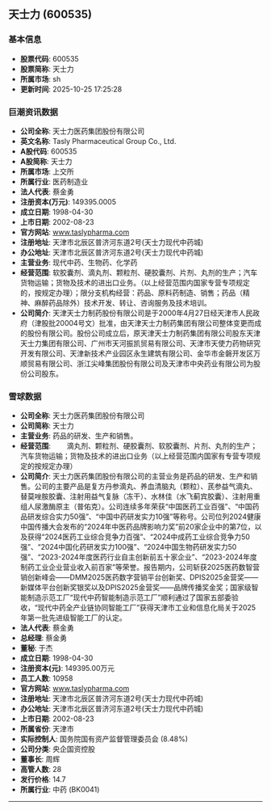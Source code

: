 ## 天士力 (600535)

### 基本信息

- **股票代码**: 600535
- **股票简称**: 天士力
- **所属市场**: sh
- **更新时间**: 2025-10-25 17:25:28

### 巨潮资讯数据

- **公司全称**: 天士力医药集团股份有限公司
- **英文名称**: Tasly Pharmaceutical Group Co., Ltd.
- **A股代码**: 600535
- **A股简称**: 天士力
- **所属市场**: 上交所
- **所属行业**: 医药制造业
- **法人代表**: 蔡金勇
- **注册资本(万元)**: 149395.0005
- **成立日期**: 1998-04-30
- **上市日期**: 2002-08-23
- **官方网站**: www.taslypharma.com
- **注册地址**: 天津市北辰区普济河东道2号(天士力现代中药城)
- **办公地址**: 天津市北辰区普济河东道2号(天士力现代中药城)
- **主营业务**: 现代中药、生物药、化学药
- **经营范围**: 软胶囊剂、滴丸剂、颗粒剂、硬胶囊剂、片剂、丸剂的生产；汽车货物运输；货物及技术的进出口业务。（以上经营范围内国家专营专项规定的，按规定办理）；限分支机构经营：药品、原料药制造、销售；药品（精神、麻醉药品除外）技术开发、转让、咨询服务及技术培训。
- **公司简介**: 天津天士力制药股份有限公司是于2000年4月27日经天津市人民政府（津股批20004号文）批准，由天津天士力制药集团有限公司整体变更而成的股份有限公司。股份公司成立后，原天津天士力制药集团有限公司股东天津天士力集团有限公司、广州市天河振凯贸易有限公司、天津市天使力药物研究开发有限公司、天津新技术产业园区永生建筑有限公司、金华市金磐开发区万顺贸易有限公司、浙江尖峰集团股份有限公司及天津市中央药业有限公司为股份公司股东。

### 雪球数据

- **公司全称**: 天士力医药集团股份有限公司
- **公司简称**: 天士力
- **主营业务**: 药品的研发、生产和销售。
- **经营范围**: 　　滴丸剂、颗粒剂、硬胶囊剂、软胶囊剂、片剂、丸剂的生产；汽车货物运输；货物及技术的进出口业务（以上经营范围内国家有专营专项规定的按规定办理）
- **公司简介**: 天士力医药集团股份有限公司的主营业务是药品的研发、生产和销售。公司的主要产品是复方丹参滴丸、养血清脑丸（颗粒）、芪参益气滴丸、替莫唑胺胶囊、注射用益气复脉（冻干）、水林佳（水飞蓟宾胶囊）、注射用重组人尿激酶原主（普佑克）。公司连续多年荣获“中国医药工业百强”、“中国药品研发综合实力50强”、“中国中药研发实力10强”等称号。公司位列2024健康中国传播大会发布的“2024年中医药品牌影响力奖”前20家企业中的第7位，以及获得“2024医药工业综合竞争力百强”、“2024中成药工业综合竞争力50强”、“2024中国化药研发实力100强”、“2024中国生物药研发实力50强”、“2023-2024年度医药行业自主创新前五十家企业”、“2023-2024年度制药工业企业营业收入前百家”等荣誉。报告期内，公司斩获2025医药数智营销创新峰会——DMM2025医药数字营销平台创新奖、DPIS2025金营奖——新媒体平台创新奖银奖以及DPIS2025金营奖——品牌传播奖金奖；国家级智能制造示范工厂“现代中药智能制造示范工厂”顺利通过了国家五部委验收，“现代中药全产业链协同智能工厂”获得天津市工业和信息化局关于2025年第一批先进级智能工厂的认定。
- **法人代表**: 蔡金勇
- **总经理**: 蔡金勇
- **董秘**: 于杰
- **成立日期**: 1998-04-30
- **注册资本(元)**: 149395.00万元
- **员工人数**: 10958
- **官方网站**: www.taslypharma.com
- **注册地址**: 天津市北辰区普济河东道2号(天士力现代中药城)
- **办公地址**: 天津市北辰区普济河东道2号(天士力现代中药城)
- **上市日期**: 2002-08-23
- **所属省份**: 天津市
- **实际控制人**: 国务院国有资产监督管理委员会 (8.48%)
- **公司分类**: 央企国资控股
- **董事长**: 周辉
- **高管人数**: 28
- **发行价格**: 14.7
- **所属行业**: 中药 (BK0041)

---
